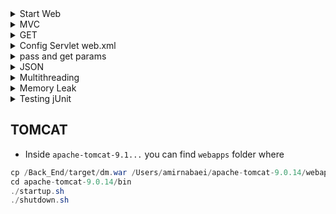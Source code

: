 

<details>
 <summary> Start Web </summary>
	
### Hello World Web 
* JAR [resource](https://jar-download.com/artifacts/com.google.code.gson/gson)
* Follow this [link](https://www.javahelps.com/2015/04/java-web-application-hello-world.html) 
* If error happen to not knowing libraryies you need to import them. In Ecpipse click right on the project then select `properties` -> `Targeted Runtimes` -> `Add Apache version` -> `Select path /Users/amirnabaei/apache-tomcat-9.0.14`
*  `Eclipse` -> `New` -> `Dynamic Web project` -> `ProjectName` -> Check web.xml deployment
#### Set Mysql

* download mysql jar from [here](https://dev.mysql.com/downloads/connector/j/5.1.html)
* copy and paste `mysql-connection-java-bin.jar` file into `lib` folder
* Right click on your `project` and `java Build Path` -> `module path` -> `Add Library` Select JRE System Library click Next Then select JRE from options as per your requirement. Click Finish

* `Web content` is the folder to hold all html/css/js/xml files. META-INF is mehtodology application that Eclipse generate and `WEB-INF` has web information that inside that `lib` contains all `JAR` files to integrate with this app.
* It is safe to create `html` and `css` folders in `webContent` folder 

#### WAR info and setup info
* WAR (Web Archive) is a package that Tomcat understand. Eclipse automatically create WAR and deploy its instance to server. Only Dev environemtn access to eclpise otherwise. 
* Export project as `war` file from Eclipse or run `mvn package` then put this `war` file inside `tomcat-9.2./webapps` in Tomcat, now when server starts this tomcat automatically runs.
* To run tomcat go to `tomcat->bin-> startup.bat`
* from window -> console server -> click on the link to `select tomcat version` -> `select its path` 
* At src -> crate package -> create class // should not produce error otherwise the importing JRE has not complteted
* To run click right project -> `Run as` -> `Run on Server` -> then you see it in configured now it should run

* Alternatively you can use `Maven` or `Gradle` to set up project. 
</details>

<details>
 <summary> MVC  </summary>
 
 * Views- can be JSP or HTML files
 * Controllers- servlet classes get requests and prepare response
 * Model- classes that talk to database
</details>

<details>
     <summary> GET  </summary>
 
 * Http is communication protocol between client and server and has different types 
 ```
 Get gets info from server
 Post processes/post info on server
 Put upload/update a resource 
 HEAD same as get but checks only headers
 OPTIONS helps to know what are possible options to run on target server
 ```
 * In `src` -> create a package `anyname` -> create a java class as
 ```java
 package servicetest;
public class GetTest {

}
 ```
 * `cnt`+ `space` `extends HttpServlet`. Why? It starts with `servlet` interface, downthere we have an abstract class with `GenericServlet`. This interface has all the class to implement our application. `GenericServlet` helps to design protocol(protocl-independent-application class). Also it helps to design `HTTPServlet` by htto-based-application class. 
 * [`Abstract class`](https://www.tutorialspoint.com/java/java_abstraction.htm) it cannot be instantiated, to use an abstract class we need to inherit it from another class. 
 * Now write `doget` and `ctr+space` to produce first get. So everytime it is going to written back into page as
 ```java
 // This is depricated 
 @Override
	protected void doGet(HttpServletRequest req, HttpServletResponse resp) throws ServletException, IOException {
		String htmlResponse = "<html><h3> hi </h3></html>";
		PrintWriter writer = resp.getWriter();
		writer.write(htmlResponse);
	}
// it is prefered controller dispatch views 
        protected void doGet(HttpServletRequest request, HttpServletResponse response) throws ServletException, IOException {
    	        RequestDispatcher view = request.getRequestDispatcher("html/welcome.html"); // it can be json as well 
    	        view.forward(request, response);
    }
 ```
 * `PrintWriter` is an `api` to help you write into api
 * 
 
 </details>
 <details>
     <summary> Config Servlet web.xml  </summary>

*  In order to simply add `web.xml` you need to add below to file as 
```java
<servlet>
     <servlet-name>GetServlet</servlet-name>
     <servlet-class>testService4.PassJson</servlet-class>
  </servlet>
  <servlet-mapping>
     <servlet-name>GetServlet</servlet-name>
     <url-pattern>/test</url-pattern>
  </servlet-mapping>
```
* Above package just define one `route` to a `controller class`. To have another address you need to have same package below it
* Remember: `servlet-class` is the address of `package.funcionName` and in `servlet-mapping` at url address the url you want. 
* Also we can assign configuration via annotaions. On top of a class add
```java
@WebServlet("/getServlet")
public class PassJson extends HttpServlet{
```
</details>
 <details>
     <summary> pass and get params </summary>

* To read a params with name `name` just need `req.getParameter("name");` 
* so at a url like `http://localhost:8080/testService4/test?name=amir` and a class like
```java
protected void doGet(HttpServletRequest req, HttpServletResponse resp) throws ServletException, IOException {
	// TODO Auto-generated method stub
	  String value = req.getParameter("name");
	  String htmlResponse = "<html><h3> hi </h3></html>";
	   	PrintWriter writer = resp.getWriter();
	   	writer.write(htmlResponse+ " "+ value);
}
```
 </details>
 
 <details>
	<summary> JSON </summary>
 
 * Google resource is [here](https://google.github.io/gson/apidocs/index.html?com/google/gson/stream/JsonWriter.html)
 
</details>
 <details>
	<summary> Multithreading </summary>
	

* `process` is running an application or program, it has self contained execution environemnt and needs space and memory. It starts with a single thread and can produce many threads. Every process has unique process id. Adding new process is expensive because you want to add all self-container executions environments again. Switch between processes has be inter process communication which can cause overhead. 
* `thread` is a lightweight process an entity and a part of process exeuction environment so when you create new thread it requires less resources and we call it `multithreading`. 
* Every thread has id, exception handlers, priority, registers, uses stacks to save local vars and set of structurs to save state of the thread until it is picked up for execution 
* `Scheduling` is order of threads executing in application. In java `JVM` dont have any algorithm to schedule threads and it relies to OS to do that. Just `JVM` has priority deterministic it means if any thread has `priority` it runs first other than that it picks randomly. During executing if a thread comes with priority then jvm suspends the rest and run new one. Also `JVM` has `time slicing` for each thread if executing elapsed, JVM save it into thread and go over next one until all threads run it back and resume.
* You can assign `priority` to threads but it is not guarantee since JVM when running time slicing it can skip a high prior thread and move to low prior one in order to avoid starvation
* Java Standard Edition has basic and high level apis. basic apis have thread and runnable from package java.langpackage and high level api have executor framework from java.util.concurrent package.

#### Thread class
* Create a class that extends `Threat`. 
* is in java.lang package, need to create an instance of this class to run an asynchronous task. This class has a run mthod that defines the job of the thread spawned. 

#### more
* `concurrency` machine execute multiple tasks
* `parallelism` running tasks exactly at the same time
* `Synchronous` means only one task can execute at a time , after the completion of that task the other task will execute, it blocks the tasks to only one at a time. `Asynchronous` means more than one tasks can execute simultaneously, it unblock the tasks to execute simultaneously. OR an easy way `Asynchronous` tasks are the ones that can run in the background while users are doing something else 
</details>
<details>
	<summary> Memory Leak </summary>
</details>
<details>
	<summary> Testing jUnit </summary>
</details>

## TOMCAT
 
* Inside `apache-tomcat-9.1...` you can find `webapps` folder where 
```java
cp /Back_End/target/dm.war /Users/amirnabaei/apache-tomcat-9.0.14/webapps
cd apache-tomcat-9.0.14/bin
./startup.sh
./shutdown.sh
```




